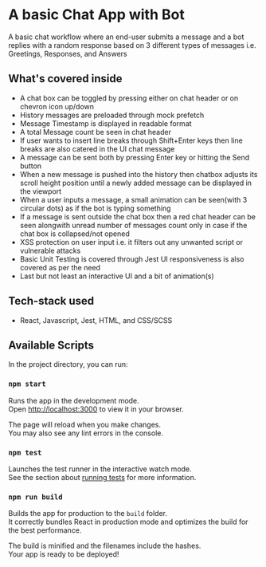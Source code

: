 # A basic Chat App with Bot

A basic chat workflow where an end-user submits a message and a bot
replies with a random response based on 3 different types of
messages i.e. Greetings, Responses, and Answers

## What's covered inside

- A chat box can be toggled by pressing either on chat header or on chevron icon up/down
- History messages are preloaded through mock prefetch
- Message Timestamp is displayed in readable format
- A total Message count be seen in chat header
- If user wants to insert line breaks through Shift+Enter keys then line breaks are also catered in the UI chat message
- A message can be sent both by pressing Enter key or hitting the Send button
- When a new message is pushed into the history then chatbox adjusts its scroll height position until a newly added message can be displayed in the viewport
- When a user inputs a message, a small animation can be seen(with 3 circular dots) as if the bot is typing something
- If a message is sent outside the chat box then a red chat header can be seen alongwith unread number of messages count only in case if the chat box is collapsed/not opened
- XSS protection on user input i.e. it filters out any unwanted script or vulnerable attacks
- Basic Unit Testing is covered through Jest UI responsiveness is also covered as per the need
- Last but not least an interactive UI and a bit of animation(s)

## Tech-stack used

- React, Javascript, Jest, HTML, and CSS/SCSS

## Available Scripts

In the project directory, you can run:

### `npm start`

Runs the app in the development mode.\
Open [http://localhost:3000](http://localhost:3000) to view it in your browser.

The page will reload when you make changes.\
You may also see any lint errors in the console.

### `npm test`

Launches the test runner in the interactive watch mode.\
See the section about [running tests](https://facebook.github.io/create-react-app/docs/running-tests) for more information.

### `npm run build`

Builds the app for production to the `build` folder.\
It correctly bundles React in production mode and optimizes the build for the best performance.

The build is minified and the filenames include the hashes.\
Your app is ready to be deployed!
